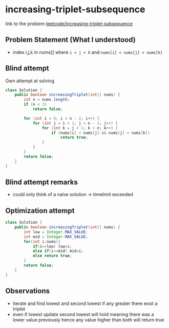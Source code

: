 # increasing-triplet-subsequence
link to the problem [leetcode/increasing-triplet-subsequence](https://leetcode.com/problems/increasing-triplet-subsequence)

## Problem Statement (What I understood)
- index i,j,k in nums[] where ` i < j < k ` and ` nums[i] < nums[j] < nums[k] ` 

## Blind attempt
Own attempt at solving

```java
class Solution {
    public boolean increasingTriplet(int[] nums) {
        int n = nums.length;
        if (n < 3)
            return false;

        for (int i = 0; i < n - 2; i++) {
            for (int j = i + 1; j < n - 1; j++) {
                for (int k = j + 1; k < n; k++) {
                    if (nums[i] < nums[j] && nums[j] < nums[k])
                        return true;
                }
            }
        }
        return false;
    }
}
```

## Blind attempt remarks
- could only think of a naive solution -> timelimit exceeded

## Optimization attempt
```java
class Solution {
    public boolean increasingTriplet(int[] nums) {
        int low = Integer.MAX_VALUE;
        int mid = Integer.MAX_VALUE;
        for(int i:nums){
            if(i<=low) low=i;
            else if(i<=mid) mid=i;
            else return true;
        }
        return false;
    }
}
```

## Observations
- iterate and find lowest and second lowest if any greater there exist a triplet
- even if lowest update second lowest will hold meaning there was a lower value previously hence any value higher than both will return true